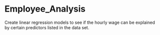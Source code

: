 # Employee_Analysis
Create linear regression models to see if the hourly wage can be explained by certain predictors listed in the data set.
